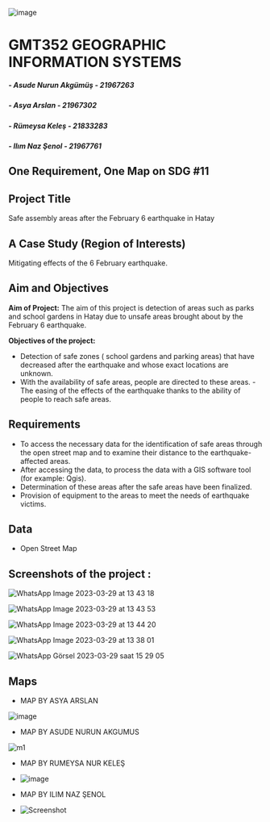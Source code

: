![image](https://user-images.githubusercontent.com/117678669/228527016-c85b03e2-9428-447e-b2af-bc529bf233e7.png)


# GMT352 GEOGRAPHIC INFORMATION SYSTEMS 
##### - Asude Nurun Akgümüş - 21967263
##### - Asya Arslan - 21967302
##### - Rümeysa Keleş - 21833283
##### - Ilım Naz Şenol - 21967761

## One Requirement, One Map on SDG #11

## Project Title
Safe assembly areas after the February 6 earthquake in Hatay

## A Case Study (Region of Interests)
Mitigating effects of the 6 February earthquake.
## Aim and Objectives 
__Aim of Project:__  The aim of this project is detection of areas such as parks and school gardens in Hatay due to unsafe areas brought about by the February 6 earthquake.

__Objectives of the project:__ 
- Detection of safe zones ( school gardens and parking areas) that have decreased after the earthquake and whose exact locations are unknown.
- With the availability of safe areas, people are directed to these areas.
-The easing of the effects of the earthquake thanks to the ability of people to reach safe areas.

## Requirements
- To access the necessary data for the identification of safe areas through the open street map and to examine their distance to the earthquake-affected areas.
- After accessing the data, to process the data with a GIS software tool (for example: Qgis). 
- Determination of these areas after the safe areas have been finalized.
- Provision of equipment to the areas to meet the needs of earthquake victims.

## Data
- Open Street Map

## Screenshots of the project :

![WhatsApp Image 2023-03-29 at 13 43 18](https://user-images.githubusercontent.com/112273153/228534161-dc3b3c7b-a16e-44a0-a260-4c81df93b045.jpeg)

![WhatsApp Image 2023-03-29 at 13 43 53](https://user-images.githubusercontent.com/112273153/228534186-1d93939f-1f07-40fa-8ea8-ff95b1fdb130.jpeg)

![WhatsApp Image 2023-03-29 at 13 44 20](https://user-images.githubusercontent.com/112273153/228534197-6e1dcda8-e8c7-442c-b44f-e59114719977.jpeg)

![WhatsApp Image 2023-03-29 at 13 38 01](https://user-images.githubusercontent.com/112273153/228534141-fe0e1cd5-7bc9-4830-a7a4-6832a34c1a97.jpeg)

![WhatsApp Görsel 2023-03-29 saat 15 29 05](https://user-images.githubusercontent.com/117678669/228553609-50dc52c5-f5b3-4883-a596-40050be7ea43.jpg)




## Maps

- MAP BY ASYA ARSLAN

![image](https://user-images.githubusercontent.com/117678669/228552925-add87e08-a355-48ba-992c-612da2523788.png)

- MAP BY ASUDE NURUN AKGUMUS

![m1](https://user-images.githubusercontent.com/112273153/228648394-6bf700ed-e417-4194-8fed-80994d32c797.png)

- MAP BY RUMEYSA NUR KELEŞ
- ![image](https://user-images.githubusercontent.com/92017752/228645537-1040e7bb-c4fc-4e1b-895f-829b3e4b30d9.png)

- MAP BY ILIM NAZ ŞENOL
- ![Screenshot](https://user-images.githubusercontent.com/122312006/228653716-57491f3e-1755-45c4-927c-4bf82f17d56b.jpg)
